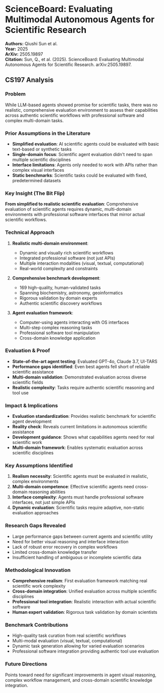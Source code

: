 # ScienceBoard: Evaluating Multimodal Autonomous Agents for Scientific Research

**Authors:** Qiushi Sun et al.  
**Year:** 2025  
**ArXiv:** 2505.19897  
**Citation:** Sun, Q., et al. (2025). ScienceBoard: Evaluating Multimodal Autonomous Agents for Scientific Research. arXiv:2505.19897.

## CS197 Analysis

### Problem
While LLM-based agents showed promise for scientific tasks, there was no realistic, comprehensive evaluation environment to assess their capabilities across authentic scientific workflows with professional software and complex multi-domain tasks.

### Prior Assumptions in the Literature
- **Simplified evaluation**: AI scientific agents could be evaluated with basic text-based or synthetic tasks
- **Single-domain focus**: Scientific agent evaluation didn't need to span multiple scientific disciplines
- **Interface limitations**: Agents only needed to work with APIs rather than complex visual interfaces
- **Static benchmarks**: Scientific tasks could be evaluated with fixed, predetermined datasets

### Key Insight (The Bit Flip)
**From simplified to realistic scientific evaluation**: Comprehensive evaluation of scientific agents requires dynamic, multi-domain environments with professional software interfaces that mirror actual scientific workflows.

### Technical Approach
1. **Realistic multi-domain environment**:
   - Dynamic and visually rich scientific workflows
   - Integrated professional software (not just APIs)
   - Multiple interaction modalities (visual, textual, computational)
   - Real-world complexity and constraints

2. **Comprehensive benchmark development**:
   - 169 high-quality, human-validated tasks
   - Spanning biochemistry, astronomy, geoinformatics
   - Rigorous validation by domain experts
   - Authentic scientific discovery workflows

3. **Agent evaluation framework**:
   - Computer-using agents interacting with OS interfaces
   - Multi-step complex reasoning tasks
   - Professional software tool manipulation
   - Cross-domain knowledge application

### Evaluation & Proof
- **State-of-the-art agent testing**: Evaluated GPT-4o, Claude 3.7, UI-TARS
- **Performance gaps identified**: Even best agents fell short of reliable scientific assistance
- **Multi-domain validation**: Demonstrated evaluation across diverse scientific fields
- **Realistic complexity**: Tasks require authentic scientific reasoning and tool use

### Impact & Implications
- **Evaluation standardization**: Provides realistic benchmark for scientific agent development
- **Reality check**: Reveals current limitations in autonomous scientific assistance
- **Development guidance**: Shows what capabilities agents need for real scientific work
- **Multi-domain framework**: Enables systematic evaluation across scientific disciplines

### Key Assumptions Identified
1. **Realism necessity**: Scientific agents must be evaluated in realistic, complex environments
2. **Multi-domain competence**: Effective scientific agents need cross-domain reasoning abilities
3. **Interface complexity**: Agents must handle professional software interfaces, not just simple APIs
4. **Dynamic evaluation**: Scientific tasks require adaptive, non-static evaluation approaches

### Research Gaps Revealed
- Large performance gaps between current agents and scientific utility
- Need for better visual reasoning and interface interaction
- Lack of robust error recovery in complex workflows
- Limited cross-domain knowledge transfer
- Insufficient handling of ambiguous or incomplete scientific data

### Methodological Innovation
- **Comprehensive realism**: First evaluation framework matching real scientific work complexity
- **Cross-domain integration**: Unified evaluation across multiple scientific disciplines
- **Professional tool integration**: Realistic interaction with actual scientific software
- **Human expert validation**: Rigorous task validation by domain scientists

### Benchmark Contributions
- High-quality task curation from real scientific workflows
- Multi-modal evaluation (visual, textual, computational)
- Dynamic task generation allowing for varied evaluation scenarios
- Professional software integration providing authentic tool use evaluation

### Future Directions
Points toward need for significant improvements in agent visual reasoning, complex workflow management, and cross-domain scientific knowledge integration.
